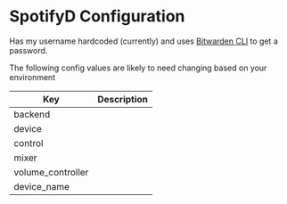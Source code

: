 # SpotifyD Configuration

Has my username hardcoded (currently) and uses [Bitwarden CLI][npm-bitwarden-cli] to get a password.

The following config values are likely to need changing based on your environment

| Key               | Description |
| ----------------- | ----------- |
| backend           |             |
| device            |             |
| control           |             |
| mixer             |             |
| volume_controller |             |
| device_name       |             |

[npm-bitwarden-cli]: https://
